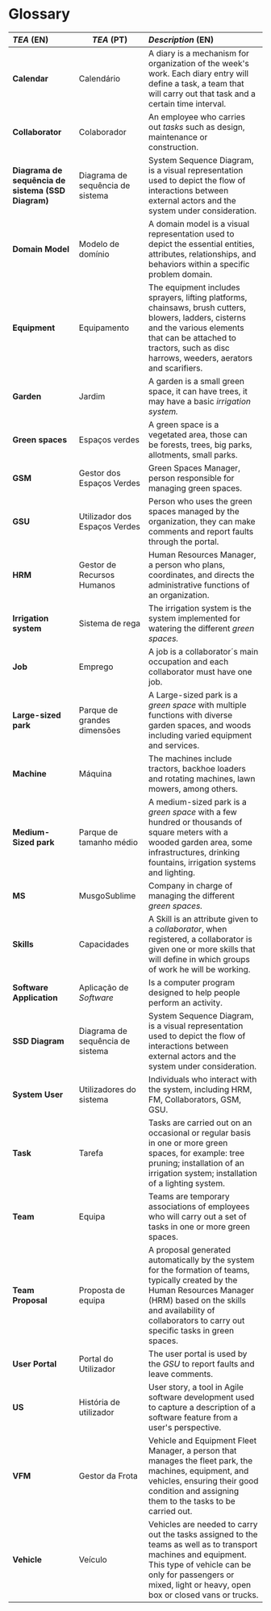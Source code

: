 # Glossary



| **_TEA_** (EN)                                     | **_TEA_** (PT)                   | **_Description_** (EN)                                                                                                                                                                                                                 |                                       
|:---------------------------------------------------|----------------------------------|:---------------------------------------------------------------------------------------------------------------------------------------------------------------------------------------------------------------------------------------|
| **Calendar**                                       | Calendário                       | A diary is a mechanism for organization of the week's work. Each diary entry will define a task, a team that will carry out that task and a certain  time interval.                                                                    |
| **Collaborator**                                   | Colaborador                      | An employee who carries out _tasks_ such as design, maintenance or construction.                                                                                                                                                       |
| **Diagrama de sequência de sistema (SSD Diagram)** | Diagrama de sequência de sistema | System Sequence Diagram, is a visual representation used to depict the flow of interactions between external actors and the system under consideration.                                                                                |
| **Domain Model**                                   | Modelo de domínio                | A domain model is a visual representation used to depict the essential entities, attributes, relationships, and behaviors within a specific problem domain.                                                                            |
| **Equipment**                                      | Equipamento                      | The equipment includes sprayers, lifting platforms, chainsaws, brush cutters, blowers, ladders, cisterns and the various elements that can be attached to tractors, such as disc harrows, weeders, aerators and scarifiers.            |
| **Garden**                                         | Jardim                           | A garden is a small green space, it can have trees, it may have a basic _irrigation system._                                                                                                                                           |
| **Green spaces**                                   | Espaços verdes                   | A green space is a vegetated area, those can be forests, trees, big parks, allotments, small parks.                                                                                                                                    |
| **GSM**                                            | Gestor dos Espaços Verdes        | Green Spaces Manager, person responsible for managing green spaces.                                                                                                                                                                    |
| **GSU**                                            | Utilizador dos Espaços Verdes    | Person who uses the green spaces managed by the organization, they can make comments and report faults through the portal.                                                                                                            |
| **HRM**                                            | Gestor de Recursos Humanos       | Human Resources Manager, a person who plans, coordinates, and directs the administrative functions of an organization.                                                                                                                 |
| **Irrigation system**                              | Sistema de rega                  | The irrigation system is the system implemented for watering the different _green spaces._                                                                                                                                             |
| **Job**                                            | Emprego                          | A job is a collaborator´s main occupation and each collaborator must have one job.                                                                                                                                                     |
| **Large-sized park**                               | Parque de grandes dimensões      | A Large-sized park is a _green space_ with multiple functions with diverse garden spaces, and woods including varied equipment and services.                                                                                            |
| **Machine**                                        | Máquina                          | The machines include tractors, backhoe loaders and rotating machines, lawn mowers, among others.                                                                                                                                       |
| **Medium-Sized park**                              | Parque de tamanho médio          | A medium-sized park is a _green space_ with a few hundred or thousands of square meters with a wooded garden area, some infrastructures, drinking fountains, irrigation systems and lighting.                                          |
| **MS**                                             | MusgoSublime                     | Company in charge of managing the different _green spaces._                                                                                                                                                                            |
| **Skills**                                         | Capacidades                      | A Skill is an attribute given to a _collaborator_, when registered, a collaborator is given one or more skills that will define in which groups of work he will be working.                                                            |
| **Software Application**                           | Aplicação de _Software_          | Is a computer program designed to help people perform an activity.                                                                                                                                                                     |
| **SSD Diagram**                                    | Diagrama de sequência de sistema | System Sequence Diagram, is a visual representation used to depict the flow of interactions between external actors and the system under consideration.                                                                                |
| **System User**                                    | Utilizadores do sistema          | Individuals who interact with the system, including HRM, FM, Collaborators, GSM, GSU.                                                                                                                                                  |
| **Task**                                           | Tarefa                           | Tasks are carried out on an occasional or regular basis in one or more green spaces, for example: tree pruning; installation of an irrigation system; installation of a lighting system.                                               |
| **Team**                                           | Equipa                           | Teams are temporary associations of employees who will carry out a set of tasks in one or more green spaces.                                                                                                                           |
| **Team Proposal**                                  | Proposta de equipa               | A proposal generated automatically by the system for the formation of teams, typically created by the Human Resources Manager (HRM) based on the skills and availability of collaborators to carry out specific tasks in green spaces. |
| **User Portal**                                    | Portal do Utilizador             | The user portal is used by the _GSU_ to report faults and leave comments.                                                                                                                                                              |
| **US**                                             | História de utilizador           | User story, a tool in Agile software development used to capture a description of a software feature from a user's perspective.                                                                                                        |
| **VFM**                                            | Gestor da Frota                  | Vehicle and Equipment Fleet Manager, a person that manages the fleet park, the machines, equipment, and vehicles, ensuring their good condition and assigning them to the tasks to be carried out.                                    |
| **Vehicle**                                        | Veículo                          | Vehicles are needed to carry out the tasks assigned to the teams as well as to transport machines and equipment. This type of vehicle can be only for passengers or mixed, light or heavy, open box or closed vans or trucks.          |.                                                                                                                                                                     |








